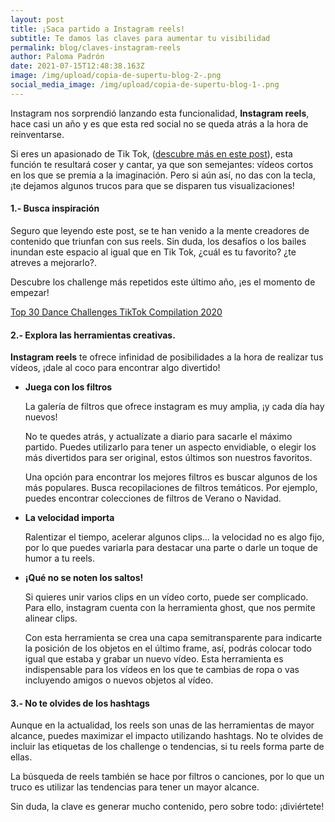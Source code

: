 ```yaml
---
layout: post
title: ¡Saca partido a Instagram reels!
subtitle: Te damos las claves para aumentar tu visibilidad
permalink: blog/claves-instagram-reels
author: Paloma Padrón
date: 2021-07-15T12:48:38.163Z
image: /img/upload/copia-de-supertu-blog-2-.png
social_media_image: /img/upload/copia-de-supertu-blog-1-.png
---
```

Instagram nos sorprendió lanzando esta funcionalidad, **Instagram reels**, hace casi un año y es que esta red social no se queda atrás a la hora de reinventarse. 

Si eres un apasionado de Tik Tok, ([descubre más en este post](https://supertu.es/blog/marketing-digital-tiktok)), esta función te resultará coser y cantar, ya que son semejantes: vídeos cortos en los que se premia a la imaginación. Pero si aún así, no das con la tecla, ¡te dejamos algunos trucos para que se disparen tus visualizaciones! 

#### **1.- Busca inspiración** 

Seguro que leyendo este post, se te han venido a la mente creadores de contenido que triunfan con sus reels. Sin duda, los desafíos o los bailes inundan este espacio al igual que en Tik Tok, ¿cuál es tu favorito? ¿te atreves a mejorarlo?. 

Descubre los challenge más repetidos este último año, ¡es el momento de empezar!

[Top 30 Dance Challenges TikTok Compilation 2020](https://www.youtube.com/watch?v=0_lZqeEg8zs)

#### 2.- Explora las herramientas creativas. 

**Instagram reels** te ofrece infinidad de posibilidades a la hora de realizar tus vídeos, ¡dale al coco para encontrar algo divertido! 

* **Juega con los filtros**

  La galería de filtros que ofrece instagram es muy amplia, ¡y cada día hay nuevos! 

  No te quedes atrás, y actualízate a diario para sacarle el máximo partido. Puedes utilizarlo para tener un aspecto envidiable, o elegir los más divertidos para ser original, estos últimos son nuestros favoritos. 

  Una opción para encontrar los mejores filtros es buscar algunos de los más populares. Busca recopilaciones de filtros temáticos. Por ejemplo, puedes encontrar colecciones de filtros de Verano o Navidad.


* **La velocidad importa** 

  Ralentizar el tiempo, acelerar algunos clips... la velocidad no es algo fijo, por lo que puedes variarla para destacar una parte o darle un toque de humor a tu reels. 


* **¡Qué no se noten los saltos!** 

  Si quieres unir varios clips en un vídeo corto, puede ser complicado. Para ello, instagram cuenta con la herramienta ghost, que nos permite alinear clips. 

  Con esta herramienta se crea una capa semitransparente para indicarte la posición de los objetos en el último frame, así, podrás colocar todo igual que estaba y grabar un nuevo vídeo. Esta herramienta es indispensable para los vídeos en los que te cambias de ropa o vas incluyendo amigos o nuevos objetos al vídeo. 



#### 3.- No te olvides de los hashtags 

Aunque en la actualidad, los reels son unas de las herramientas de mayor alcance, puedes maximizar el impacto utilizando hashtags. No te olvides de incluir las etiquetas de los challenge o tendencias, si tu reels forma parte de ellas.

La búsqueda de reels también se hace por filtros o canciones, por lo que un truco es utilizar las tendencias para tener un mayor alcance. 

Sin duda, la clave es generar mucho contenido, pero sobre todo: ¡diviértete!
